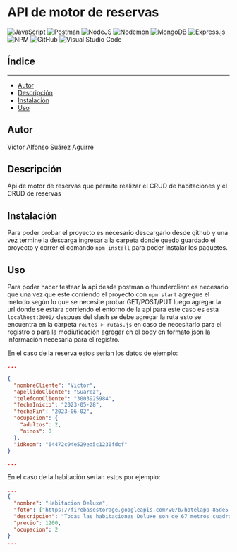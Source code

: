 # API de motor de reservas #

![JavaScript](https://img.shields.io/badge/javascript-%23323330.svg?style=for-the-badge&logo=javascript&logoColor=%23F7DF1E)
![Postman](https://img.shields.io/badge/Postman-FF6C37?style=for-the-badge&logo=postman&logoColor=white)
![NodeJS](https://img.shields.io/badge/node.js-6DA55F?style=for-the-badge&logo=node.js&logoColor=white)
![Nodemon](https://img.shields.io/badge/NODEMON-%23323330.svg?style=for-the-badge&logo=nodemon&logoColor=%BBDEAD)
![MongoDB](https://img.shields.io/badge/MongoDB-%234ea94b.svg?style=for-the-badge&logo=mongodb&logoColor=white)
![Express.js](https://img.shields.io/badge/express.js-%23404d59.svg?style=for-the-badge&logo=express&logoColor=%2361DAFB)
![NPM](https://img.shields.io/badge/NPM-%23CB3837.svg?style=for-the-badge&logo=npm&logoColor=white)
![GitHub](https://img.shields.io/badge/github-%23121011.svg?style=for-the-badge&logo=github&logoColor=white)
![Visual Studio Code](https://img.shields.io/badge/Visual%20Studio%20Code-0078d7.svg?style=for-the-badge&logo=visual-studio-code&logoColor=white)

## Índice

___

* [Autor](#autor)
* [Descripción](#descripcion)
* [Instalación](#instalacion)
* [Uso](#uso)

## Autor <div id="autor"/>

Victor Alfonso Suárez Aguirre

## Descripción  <div id="descripcion"/>

Api de motor de reservas que permite realizar el CRUD de habitaciones y el CRUD de reservas

## Instalación  <div id="instalacion"/>

Para poder probar el proyecto es necesario descargarlo desde github y una vez termine la descarga
ingresar a la carpeta donde quedo guardado el proyecto y correr el comando `npm install` para poder instalar los paquetes.

## Uso  <div id="uso"/>

Para poder hacer testear la api desde postman o thunderclient es necesario que una vez que este corriendo el proyecto con `npm start` agregue el metodo según lo que se necesite probar GET/POST/PUT luego agregar la url donde se estara corriendo el entorno de la api para este caso es esta `localhost:3000/` despues del slash se debe agregar la ruta esto se encuentra en la carpeta `routes > rutas.js` en caso de necesitarlo para el registro o para la modiuficación agregar en el body en formato json la información necesaria para el registro.

En el caso de la reserva estos serian los datos de ejemplo:

```JSON
...

{
  "nombreCliente": "Victor",
  "apellidoCliente": "Suarez",
  "telefonoCliente": "3003925984",
  "fechaInicio": "2023-05-28",
  "fechaFin": "2023-06-02",
  "ocupacion": {
    "adultos": 2,
    "ninos": 0
  },
  "idRoom": "64472c94e529ed5c1230fdcf"
}

...
```

En el caso de la habitación serian estos por ejemplo:

```JSON
...
{
  "nombre": "Habitacion Deluxe",
  "foto": ["https://firebasestorage.googleapis.com/v0/b/hotelapp-85de5.appspot.com/o/habitaiciondeluxe1.jpg?alt=media&token=b7843f88-af7e-4ef9-bc58-c42fc34606ff", "https://firebasestorage.googleapis.com/v0/b/hotelapp-85de5.appspot.com/o/habitaciondeluxe2.jpg?alt=media&token=f140f340-3613-4411-88ca-98ad47e2c813" ],
  "descripcion": "Todas las habitaciones Deluxe son de 67 metros cuadrados, divididos en dos espacios. Uno de ellos cuenta con una sala que puede ser usada para reuniones sociales o empresariales para máximo 6 personas, una cocina dotada con todo lo necesario para sorprender a tus invitados, además de las opciones gastronómicas, y la habitación con una cama Queen.",
  "precio": 1200,
  "ocupacion": 2
}
...
```
